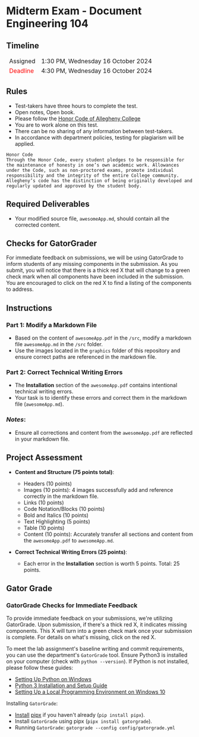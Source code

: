 # Midterm Exam - Document Engineering 104

## Timeline
<table>
  <thead>
      <td style="text-align:left;">Assigned</td>
      <td style="text-align:left;">1:30 PM, Wednesday 16 October 2024</td>
  </thead>
  <tfoot>
      <td style="text-align:left; color: red;">Deadline</td>
      <td style="text-align:left;">4:30 PM, Wednesday 16 October 2024</td>
  </tfoot>
</table>

## Rules
- Test-takers have three hours to complete the test.
- Open notes, Open book.
- Please follow the [Honor Code of Allegheny College](https://sites.allegheny.edu/about/honor-code/)
- You are to work alone on this test.
- There can be no sharing of any information between test-takers.
- In accordance with department policies, testing for plagiarism will be applied.

```
Honor Code
Through the Honor Code, every student pledges to be responsible for the maintenance of honesty in one’s own academic work. Allowances under the Code, such as non-proctored exams, promote individual responsibility and the integrity of the entire College community. Allegheny’s code has the distinction of being originally developed and regularly updated and approved by the student body.
```

## Required Deliverables
- Your modified source file, `awesomeApp.md`, should contain all the corrected content.

## Checks for GatorGrader
For immediate feedback on submissions, we will be using GatorGrade to inform students of any missing components in the submission. As you submit, you will notice that there is a thick red X that will change to a green check mark when all components have been included in the submission. You are encouraged to click on the red X to find a listing of the components to address.

## Instructions

### Part 1: Modify a Markdown File
- Based on the content of `awesomeApp.pdf` in the `/src`, modify a markdown file `awesomeApp.md` in the `/src` folder.
- Use the images located in the `graphics` folder of this repository and ensure correct paths are referenced in the markdown file.

### Part 2: Correct Technical Writing Errors
- The **Installation** section of the `awesomeApp.pdf` contains intentional technical writing errors.
- Your task is to identify these errors and correct them in the markdown file (`awesomeApp.md`).

### _Notes_:
- Ensure all corrections and content from the `awesomeApp.pdf` are reflected in your markdown file.

## Project Assessment
- **Content and Structure (75 points total)**:
    - Headers (10 points)
    - Images (10 points): 4 images successfully add and reference correctly in the markdown file.
    - Links (10 points)
    - Code Notation/Blocks (10 points)
    - Bold and Italics (10 points)
    - Text Highlighting (5 points)
    - Table (10 points)
    - Content (10 points): Accurately transfer all sections and content from the `awesomeApp.pdf` to `awesomeApp.md`.

- **Correct Technical Writing Errors (25 points)**:
  - Each error in the **Installation** section is worth 5 points. Total: 25 points.

## Gator Grade
### GatorGrade Checks for Immediate Feedback

To provide immediate feedback on your submissions, we're utilizing GatorGrade. Upon submission, if there's a thick red X, it indicates missing components. This X will turn into a green check mark once your submission is complete. For details on what's missing, click on the red X.

To meet the lab assignment's baseline writing and commit requirements, you can use the department's `GatorGrade` tool. Ensure Python3 is installed on your computer (check with `python --version`). If Python is not installed, please follow these guides:

- [Setting Up Python on Windows](https://realpython.com/lessons/python-windows-setup/)
- [Python 3 Installation and Setup Guide](https://realpython.com/installing-python/)
- [Setting Up a Local Programming Environment on Windows 10](https://www.digitalocean.com/community/tutorials/how-to-install-python-3-and-set-up-a-local-programming-environment-on-windows-10)

Installing `GatorGrade`:

- [Install](https://pipx.pypa.io/stable/) [pipx](https://pipx.pypa.io/stable/) if you haven't already (`pip install pipx`).
- Install `GatorGrade` using pipx (`pipx install gatorgrade`).
- Running `GatorGrade`:
 `gatorgrade --config config/gatorgrade.yml`

